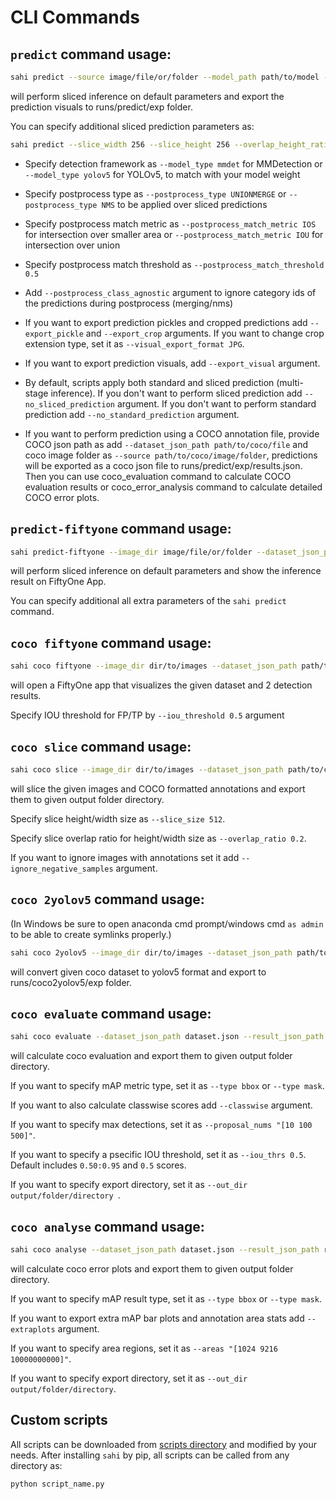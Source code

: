 # CLI Commands

## `predict` command usage:

```bash
sahi predict --source image/file/or/folder --model_path path/to/model --model_config_path path/to/config
```

will perform sliced inference on default parameters and export the prediction visuals to runs/predict/exp folder.

You can specify additional sliced prediction parameters as:

```bash
sahi predict --slice_width 256 --slice_height 256 --overlap_height_ratio 0.1 --overlap_width_ratio 0.1 --model_confidence_threshold 0.25 --source image/file/or/folder --model_path path/to/model --model_config_path path/to/config
```

- Specify detection framework as `--model_type mmdet` for MMDetection or `--model_type yolov5` for YOLOv5, to match with your model weight

- Specify postprocess type as `--postprocess_type UNIONMERGE` or `--postprocess_type NMS` to be applied over sliced predictions

- Specify postprocess match metric as `--postprocess_match_metric IOS` for intersection over smaller area or `--postprocess_match_metric IOU` for intersection over union

- Specify postprocess match threshold as `--postprocess_match_threshold 0.5`

- Add `--postprocess_class_agnostic` argument to ignore category ids of the predictions during postprocess (merging/nms)

- If you want to export prediction pickles and cropped predictions add `--export_pickle` and `--export_crop` arguments. If you want to change crop extension type, set it as `--visual_export_format JPG`.

- If you want to export prediction visuals, add `--export_visual` argument.

- By default, scripts apply both standard and sliced prediction (multi-stage inference). If you don't want to perform sliced prediction add `--no_sliced_prediction` argument. If you don't want to perform standard prediction add `--no_standard_prediction` argument.

- If you want to perform prediction using a COCO annotation file, provide COCO json path as add `--dataset_json_path path/to/coco/file` and coco image folder as `--source path/to/coco/image/folder`, predictions will be exported as a coco json file to runs/predict/exp/results.json. Then you can use coco_evaluation command to calculate COCO evaluation results or coco_error_analysis command to calculate detailed COCO error plots.

## `predict-fiftyone` command usage:

```bash
sahi predict-fiftyone --image_dir image/file/or/folder --dataset_json_path path/to/coco/file --model_path path/to/model --model_config_path path/to/config
```

will perform sliced inference on default parameters and show the inference result on FiftyOne App.

You can specify additional all extra parameters of the `sahi predict` command.

## `coco fiftyone` command usage:

```bash
sahi coco fiftyone --image_dir dir/to/images --dataset_json_path path/to/coco/json/file path/to/cocoresult1 path/to/cocoresult2
```

will open a FiftyOne app that visualizes the given dataset and 2 detection results.

Specify IOU threshold for FP/TP by `--iou_threshold 0.5` argument

## `coco slice` command usage:

```bash
sahi coco slice --image_dir dir/to/images --dataset_json_path path/to/coco/json/file 
```

will slice the given images and COCO formatted annotations and export them to given output folder directory.

Specify slice height/width size as `--slice_size 512`.

Specify slice overlap ratio for height/width size as `--overlap_ratio 0.2`.

If you want to ignore images with annotations set it add `--ignore_negative_samples` argument.

## `coco 2yolov5` command usage:

(In Windows be sure to open anaconda cmd prompt/windows cmd `as admin` to be able to create symlinks properly.)

```bash
sahi coco 2yolov5 --image_dir dir/to/images --dataset_json_path path/to/coco/json/file  --train_split 0.9
```

will convert given coco dataset to yolov5 format and export to runs/coco2yolov5/exp folder.

## `coco evaluate` command usage:

```bash
sahi coco evaluate --dataset_json_path dataset.json --result_json_path results.json
```

will calculate coco evaluation and export them to given output folder directory.

If you want to specify mAP metric type, set it as `--type bbox` or `--type mask`.

If you want to also calculate classwise scores add `--classwise` argument.

If you want to specify max detections, set it as `--proposal_nums "[10 100 500]"`.

If you want to specify a psecific IOU threshold, set it as `--iou_thrs 0.5`. Default includes `0.50:0.95` and `0.5` scores.

If you want to specify export directory, set it as `--out_dir output/folder/directory `.

## `coco analyse` command usage:

```bash
sahi coco analyse --dataset_json_path dataset.json --result_json_path results.json
```

will calculate coco error plots and export them to given output folder directory.

If you want to specify mAP result type, set it as `--type bbox` or `--type mask`.

If you want to export extra mAP bar plots and annotation area stats add `--extraplots` argument.

If you want to specify area regions, set it as `--areas "[1024 9216 10000000000]"`.

If you want to specify export directory, set it as `--out_dir output/folder/directory`.

## Custom scripts

All scripts can be downloaded from [scripts directory](sahi/scripts) and modified by your needs. After installing `sahi` by pip, all scripts can be called from any directory as:

```bash
python script_name.py
```